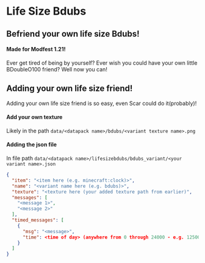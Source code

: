 # Life Size Bdubs
## Befriend your own life size Bdubs!
#### Made for Modfest 1.21!
Ever get tired of being by yourself? Ever wish you could have your own little BDoubleO100 friend? Well now you can!

## Adding your own life size friend!
Adding your own life size friend is so easy, even Scar could do it(probably)!

#### Add your own texture
Likely in the path `data/<datapack name>/bdubs/<variant texture name>.png`

#### Adding the json file

In file path 
``data/<datapack name>/lifesizebdubs/bdubs_variant/<your variant name>.json``

```json <your bdubs variant name>.json
{
  "item": "<item here (e.g. minecraft:clock)>",
  "name": "<variant name here (e.g. bdubs)>",
  "texture": "<texture here (your added texture path from earlier)",
  "messages": [
    "<message 1>",
    "<message 2>"
  ],
  "timed_messages": [
    {
      "msg": "<message>",
      "time": <time of day> (anywhere from 0 through 24000 - e.g. 12500)
    }
  ]
}
```